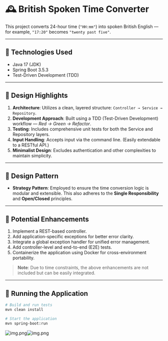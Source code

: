 # 🕰 British Spoken Time Converter

This project converts 24-hour time (`"HH:mm"`) into spoken British English — for example, `"17:20"` becomes `"twenty past five"`.

---

## 🧰 Technologies Used

- Java 17 (JDK)
- Spring Boot 3.5.3
- Test-Driven Development (TDD)

---

## 🧪 Design Highlights

1. **Architecture**: Utilizes a clean, layered structure: `Controller → Service → Repository`.
2. **Development Approach**: Built using a TDD (Test-Driven Development) workflow — _Red → Green → Refactor_.
3. **Testing**: Includes comprehensive unit tests for both the Service and Repository layers.
4. **Input Handling**: Accepts input via the command line. (Easily extendable to a RESTful API.)
5. **Minimalist Design**: Excludes authentication and other complexities to maintain simplicity.

---

## 📐 Design Pattern

- **Strategy Pattern**: Employed to ensure the time conversion logic is modular and extensible. This also adheres to the **Single Responsibility** and **Open/Closed** principles.

---

## 🔧 Potential Enhancements

1. Implement a REST-based controller.
2. Add application-specific exceptions for better error clarity.
3. Integrate a global exception handler for unified error management.
4. Add controller-level and end-to-end (E2E) tests.
5. Containerize the application using Docker for cross-environment portability.

> **Note**: Due to time constraints, the above enhancements are not included but can be easily integrated.

---

## 🚀 Running the Application

```bash
# Build and run tests
mvn clean install

# Start the application
mvn spring-boot:run

```
![img.png](img.png)![img.png](img.png)
